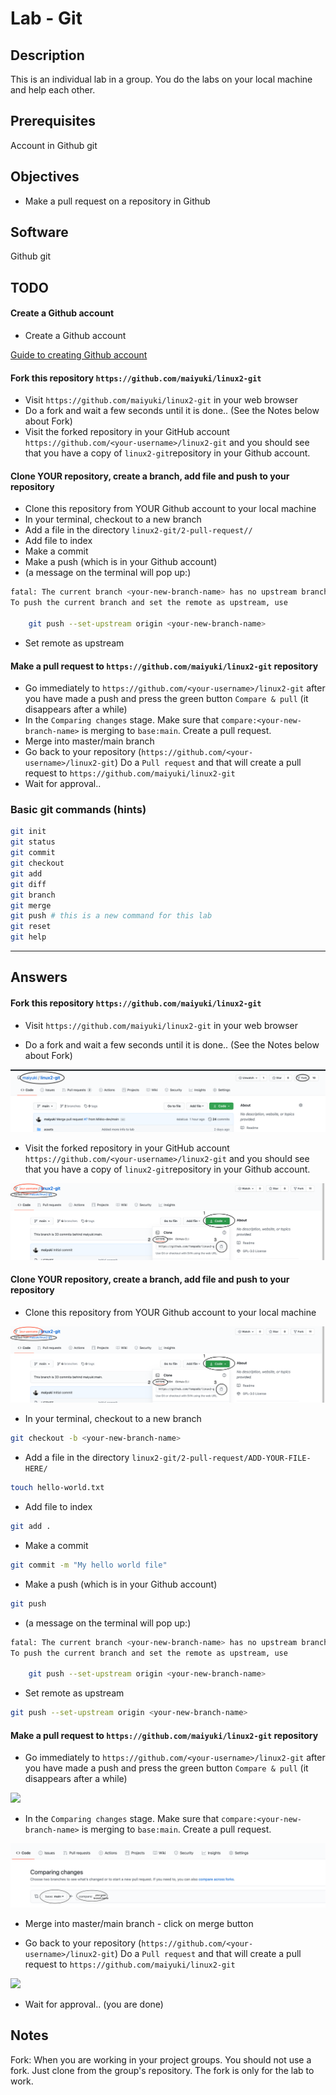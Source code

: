 # Lab - Git

## Description

This is an individual lab in a group. You do the labs on your local machine and help each other.

## Prerequisites

Account in Github
git

## Objectives

- Make a pull request on a repository in Github

## Software

Github
git

## TODO

#### Create a Github account

- Create a Github account

[Guide to creating Github account](https://www.wikihow.com/Create-an-Account-on-GitHub)


#### Fork this repository `https://github.com/maiyuki/linux2-git`

- Visit `https://github.com/maiyuki/linux2-git` in your web browser
- Do a fork and wait a few seconds until it is done.. (See the Notes below about Fork)
- Visit the forked repository in your GitHub account `https://github.com/<your-username>/linux2-git` and you should see that you have a copy of `linux2-git`repository in your Github account.

#### Clone YOUR repository, create a branch, add file and push to your repository

- Clone this repository from YOUR Github account to your local machine
- In your terminal, checkout to a new branch
- Add a file in the directory `linux2-git/2-pull-request//`
- Add file to index
- Make a commit
- Make a push (which is in your Github account)
- (a message on the terminal will pop up:)

```bash
fatal: The current branch <your-new-branch-name> has no upstream branch.
To push the current branch and set the remote as upstream, use

    git push --set-upstream origin <your-new-branch-name>
```

- Set remote as upstream

#### Make a pull request to `https://github.com/maiyuki/linux2-git` repository

- Go immediately to `https://github.com/<your-username>/linux2-git` after you have made a push and press the green button `Compare & pull` (it disappears after a while)
- In the `Comparing changes` stage. Make sure that `compare:<your-new-branch-name>` is merging to `base:main`. Create a pull request.
- Merge into master/main branch
- Go back to your repository (`https://github.com/<your-username>/linux2-git`) Do a `Pull request` and that will create a pull request to `https://github.com/maiyuki/linux2-git`
- Wait for approval..

### Basic git commands (hints)

```bash
git init
git status
git commit
git checkout
git add
git diff
git branch
git merge
git push # this is a new command for this lab
git reset
git help
```

---

## Answers

#### Fork this repository `https://github.com/maiyuki/linux2-git`

- Visit `https://github.com/maiyuki/linux2-git` in your web browser

- Do a fork and wait a few seconds until it is done.. (See the Notes below about Fork)

![](../assets/fork.png)

- Visit the forked repository in your GitHub account `https://github.com/<your-username>/linux2-git` and you should see that you have a copy of `linux2-git`repository in your Github account.

![](../assets/clone.png)

#### Clone YOUR repository, create a branch, add file and push to your repository

- Clone this repository from YOUR Github account to your local machine

![](../assets/clone.png)

- In your terminal, checkout to a new branch

```bash
git checkout -b <your-new-branch-name>
```

- Add a file in the directory `linux2-git/2-pull-request/ADD-YOUR-FILE-HERE/`

```bash
touch hello-world.txt
```

- Add file to index

```bash
git add .
```

- Make a commit

```bash
git commit -m "My hello world file"
```

- Make a push (which is in your Github account)

```bash
git push
```

- (a message on the terminal will pop up:)

```bash
fatal: The current branch <your-new-branch-name> has no upstream branch.
To push the current branch and set the remote as upstream, use

    git push --set-upstream origin <your-new-branch-name>
```

- Set remote as upstream

```bash
git push --set-upstream origin <your-new-branch-name>
```

#### Make a pull request to `https://github.com/maiyuki/linux2-git` repository

- Go immediately to `https://github.com/<your-username>/linux2-git` after you have made a push and press the green button `Compare & pull` (it disappears after a while)

![](../assets/compare.png)

- In the `Comparing changes` stage. Make sure that `compare:<your-new-branch-name>` is merging to `base:main`. Create a pull request.

![](../assets/compare-changes.png)

- Merge into master/main branch
        - click on merge button

- Go back to your repository (`https://github.com/<your-username>/linux2-git`) Do a `Pull request` and that will create a pull request to `https://github.com/maiyuki/linux2-git`

![](../assets/pull-request.png)

- Wait for approval.. (you are done)

## Notes

Fork: When you are working in your project groups. You should not use a fork. Just clone from the group's repository. The fork is only for the lab to work.
